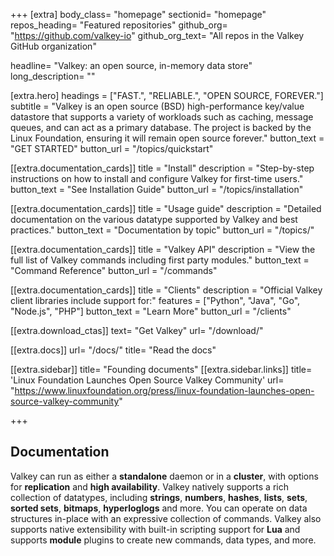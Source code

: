 +++
[extra]
body_class=  "homepage"
sectionid= "homepage"
repos_heading= "Featured repositories"
github_org= "https://github.com/valkey-io"
github_org_text= "All repos in the Valkey GitHub organization"

headline= "Valkey: an open source, in-memory data store"
long_description= ""

[extra.hero]
headings = ["FAST.", "RELIABLE.", "OPEN SOURCE, FOREVER."]
subtitle = "Valkey is an open source (BSD) high-performance key/value datastore that supports a variety of workloads such as caching, message queues, and can act as a primary database. The project is backed by the Linux Foundation, ensuring it will remain open source forever."
button_text = "GET STARTED"
button_url = "/topics/quickstart"

[[extra.documentation_cards]]
title = "Install"
description = "Step-by-step instructions on how to install and configure Valkey for first-time users."
button_text = "See Installation Guide"
button_url = "/topics/installation"

[[extra.documentation_cards]]
title = "Usage guide"
description = "Detailed documentation on the various datatype supported by Valkey and best practices."
button_text = "Documentation by topic"
button_url = "/topics/"

[[extra.documentation_cards]]
title = "Valkey API"
description = "View the full list of Valkey commands including first party modules."
button_text = "Command Reference"
button_url = "/commands"

[[extra.documentation_cards]]
title = "Clients"
description = "Official Valkey client libraries include support for:"
features = ["Python", "Java", "Go", "Node.js", "PHP"]
button_text = "Learn More"
button_url = "/clients"

[[extra.download_ctas]]
text= "Get Valkey"
url=  "/download/"

[[extra.docs]]
url= "/docs/"
title= "Read the docs"

[[extra.sidebar]]
title= "Founding documents"
[[extra.sidebar.links]]
title= 'Linux Foundation Launches Open Source Valkey Community'
url= "https://www.linuxfoundation.org/press/linux-foundation-launches-open-source-valkey-community"

+++

## Documentation

Valkey can run as either a **standalone** daemon or in a **cluster**, with options for **replication** and **high availability**. Valkey natively supports a rich collection of datatypes, including **strings**, **numbers**, **hashes**, **lists**, **sets**, **sorted sets**, **bitmaps**, **hyperloglogs** and more.
You can operate on data structures in-place with an expressive collection of commands.
Valkey also supports native extensibility with built-in scripting support for **Lua** and supports **module** plugins to create new commands, data types, and more.
